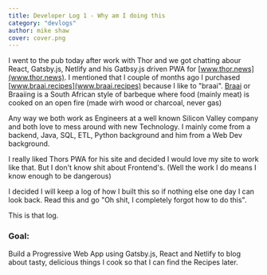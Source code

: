 ```yaml
---
title: Developer Log 1 - Why am I doing this
category: "devlogs"
author: mike shaw
cover: cover.png
---
```


I went to the pub today after work with Thor and we got chatting abour React, Gatsby.js, Netlify and his Gatbsy.js driven PWA for [www.thor.news](www.thor.news). I mentioned that I couple of months ago I purchased [www.braai.recipes](www.braai.recipes) because I like to "braai". [Braai](https://en.wikipedia.org/wiki/Regional_variations_of_barbecue#South_Africa) or Braaiing is a South African style of barbeque where food (mainly meat) is cooked on an open fire (made wirh wood or charcoal, never gas) 

Any way we both work as Engineers at a well known Silicon Valley company and both love to mess around with new Technology. I mainly come from a backend, Java, SQL, ETL, Python background and him from a Web Dev background. 

I really liked Thors PWA for his site and decided I would love my site to work like that. But I don't know shit about Frontend's. (Well the work I do means I know enough to be dangerous)

I decided I will keep a log of how I built this so if nothing else one day I can look back. Read this and go "Oh shit, I completely forgot how to do this".

This is that log.

### Goal:

Build a Progressive Web App using Gatsby.js, React and Netlify to blog about tasty, delicious things I cook so that I can find the Recipes later.